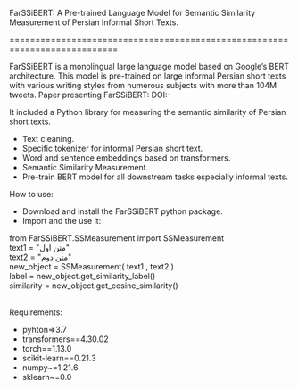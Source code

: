 
FarSSiBERT: A Pre-trained Language Model for Semantic Similarity Measurement of Persian Informal Short Texts.

===========================================================================

FarSSiBERT is a monolingual large language model based on Google’s BERT architecture. This model is pre-trained on large informal Persian short texts with various writing styles from numerous subjects with more than 104M tweets.
Paper presenting FarSSiBERT: DOI:-


It included a Python library for measuring the semantic similarity of Persian short texts.
+ Text cleaning.
+ Specific tokenizer for informal Persian short text.
+ Word and sentence embeddings based on transformers.
+ Semantic Similarity Measurement.
+ Pre-train BERT model for all downstream tasks especially informal texts.

How to use:

+ Download and install the FarSSiBERT python package.
+ Import and the use it:

from FarSSiBERT.SSMeasurement import SSMeasurement
<br>
text1 = "متن اول"
<br>
text2 = "متن دوم"
<br>
new_object = SSMeasurement( text1 , text2 )<br>
label = new_object.get_similarity_label()<br>
similarity = new_object.get_cosine_similarity()<br>
<br>

Requirements:<br>
+ pyhton=>3.7<br>
+ transformers==4.30.02<br>
+ torch==1.13.0<br>
+ scikit-learn==0.21.3<br>
+ numpy~=1.21.6<br>
+ sklearn~=0.0<br>
